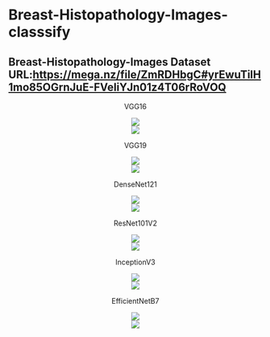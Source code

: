 # Breast-Histopathology-Images-classsify
Breast-Histopathology-Images Dataset URL:https://mega.nz/file/ZmRDHbgC#yrEwuTilH1mo85OGrnJuE-FVeIiYJn01z4T06rRoVOQ
----------------------------

<p align="center">VGG16</font></p>
<div align="center">
<img src="https://github.com/wade0125/Breast-Histopathology-Images-classsify/blob/main/img/VGG16%20predict%20confusion%20matrix.png">
</div>

<div align="center">
<img src="https://github.com/wade0125/Breast-Histopathology-Images-classsify/blob/main/img/Training_history%20VGG16.png">
</div>






<p align="center">VGG19</font></p>
<div align="center">
<img src="https://github.com/wade0125/Breast-Histopathology-Images-classsify/blob/main/img/VGG19%20predict%20confusion%20matrix.png">
</div>

<div align="center">
<img src="https://github.com/wade0125/Breast-Histopathology-Images-classsify/blob/main/img/Training_history%20VGG19.png">
</div>

<p align="center">DenseNet121</font></p>
<div align="center">
<img src="https://github.com/wade0125/Breast-Histopathology-Images-classsify/blob/main/img/DenseNet121%20predict%20confusion%20matrix.png">
</div>

<div align="center">
<img src="https://github.com/wade0125/Breast-Histopathology-Images-classsify/blob/main/img/Training_history%20DenseNet121.png">
</div>

<p align="center">ResNet101V2</font></p>
<div align="center">
<img src="https://github.com/wade0125/Breast-Histopathology-Images-classsify/blob/main/img/ResNet101V2%20predict%20confusion%20matrix.png">
</div>

<div align="center">
<img src="https://github.com/wade0125/Breast-Histopathology-Images-classsify/blob/main/img/Training_history%20ResNet101V2.png">
</div>

<p align="center">InceptionV3</font></p>
<div align="center">
<img src="https://github.com/wade0125/Breast-Histopathology-Images-classsify/blob/main/img/InceptionV3%20predict%20confusion%20matrix.png">
</div>

<div align="center">
<img src="https://github.com/wade0125/Breast-Histopathology-Images-classsify/blob/main/img/Training_history%20InceptionV3.png">
</div>

<p align="center">EfficientNetB7</font></p>
<div align="center">
<img src="https://github.com/wade0125/Breast-Histopathology-Images-classsify/blob/main/img/EfficientNetB7%20predict%20confusion%20matrix.png">
</div>

<div align="center">
<img src="https://github.com/wade0125/Breast-Histopathology-Images-classsify/blob/main/img/Training_history%20EfficientNetB7.png">
</div>



 
